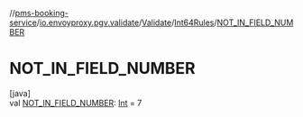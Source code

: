//[pms-booking-service](../../../../index.md)/[io.envoyproxy.pgv.validate](../../index.md)/[Validate](../index.md)/[Int64Rules](index.md)/[NOT_IN_FIELD_NUMBER](-n-o-t_-i-n_-f-i-e-l-d_-n-u-m-b-e-r.md)

# NOT_IN_FIELD_NUMBER

[java]\
val [NOT_IN_FIELD_NUMBER](-n-o-t_-i-n_-f-i-e-l-d_-n-u-m-b-e-r.md): [Int](https://kotlinlang.org/api/core/kotlin-stdlib/kotlin/-int/index.html) = 7